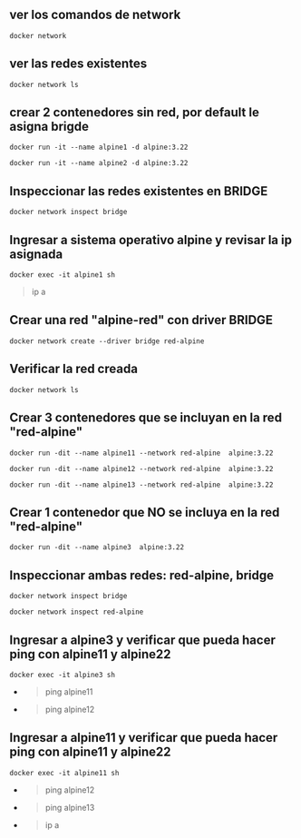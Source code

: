 ## ver los comandos de network
```
docker network
```

## ver las redes existentes
```
docker network ls
```

## crear 2 contenedores sin red, por default le asigna brigde
```
docker run -it --name alpine1 -d alpine:3.22
```
```
docker run -it --name alpine2 -d alpine:3.22
```
## Inspeccionar las redes existentes en BRIDGE
```
docker network inspect bridge
```

## Ingresar a sistema operativo alpine y revisar la ip asignada
```
docker exec -it alpine1 sh
```
> ip a
## Crear una red "alpine-red" con driver BRIDGE
```
docker network create --driver bridge red-alpine
```
## Verificar la red creada
```
docker network ls 
```
## Crear 3 contenedores que se incluyan en la red "red-alpine" 
```
docker run -dit --name alpine11 --network red-alpine  alpine:3.22
```
```
docker run -dit --name alpine12 --network red-alpine  alpine:3.22
```
```
docker run -dit --name alpine13 --network red-alpine  alpine:3.22 
```
## Crear 1 contenedor que NO se incluya en la red "red-alpine" 
```
docker run -dit --name alpine3  alpine:3.22 
```
## Inspeccionar ambas redes: red-alpine, bridge
```
docker network inspect bridge
```
```
docker network inspect red-alpine
```

## Ingresar a alpine3 y verificar que pueda hacer ping con alpine11 y alpine22
```
docker exec -it alpine3 sh
```
* > ping alpine11
* > ping alpine12
## Ingresar a alpine11 y verificar que pueda hacer ping con alpine11 y alpine22
```
docker exec -it alpine11 sh
```
* > ping alpine12
* > ping alpine13
* > ip a

